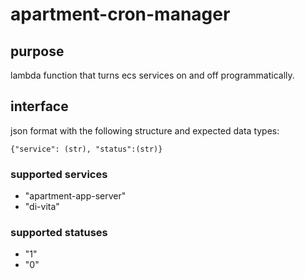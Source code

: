 # apartment-cron-manager

## purpose

lambda function that turns ecs services on and off programmatically. 

## interface

json format with the following structure and expected data types:

```
{"service": (str), "status":(str)}
```

### supported services
- "apartment-app-server"
- "di-vita"

### supported statuses
- "1"
- "0"


